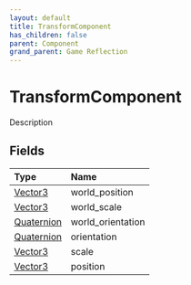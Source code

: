 ```yaml
---
layout: default
title: TransformComponent
has_children: false
parent: Component
grand_parent: Game Reflection
---
```

# TransformComponent
Description 

## Fields
| Type | Name |
|:-------------|:--------------|
| [Vector3](/game-reflection/classes/vector3.md) | world_position |
| [Vector3](/game-reflection/classes/vector3.md) | world_scale |
| [Quaternion](/game-reflection/classes/quaternion.md) | world_orientation |
| [Quaternion](/game-reflection/classes/quaternion.md) | orientation |
| [Vector3](/game-reflection/classes/vector3.md) | scale |
| [Vector3](/game-reflection/classes/vector3.md) | position |
